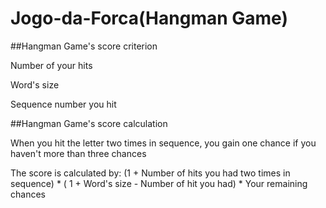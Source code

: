 # Jogo-da-Forca(Hangman Game)

##Hangman Game's score criterion

Number of your hits

Word's size

Sequence number you hit

##Hangman Game's score calculation

When you hit the letter two times in sequence, you gain one chance if you haven't more than three chances

The score is calculated by: (1 + Number of hits you had two times in sequence) * ( 1 + Word's size - Number of hit you had) * Your remaining chances
